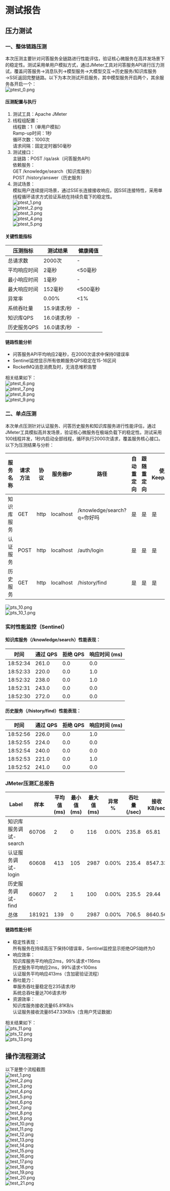 # 测试报告
## 压力测试
### 一、整体链路压测
本次压测主要针对问答服务全链路进行性能评估，验证核心微服务在高并发场景下的稳定性。测试采用单用户模拟方式，通过JMeter工具对问答服务API进行压力测试，覆盖问答服务→消息队列→模型服务→大模型交互→历史服务/知识库服务→SSE返回完整链路。以下为本次测试开启服务，其中模型服务开启两个，其余服务各开启一个：<br>
![ptest_0.png](img/ptest_0.png)<br>
#### 压测配置与执行
1. 测试工具：Apache JMeter<br>
2. 线程组配置：<br>
线程数：1（单用户模拟）<br>
Ramp-up时间：1秒<br>
循环次数：1000次<br>
请求间隔：固定定时器50毫秒<br>
3. 测试接口：<br>
主链路：POST /qa/ask（问答服务API）<br>
依赖服务：<br>
GET /knowledge/search（知识库服务）<br>
POST /history/answer（历史服务）<br>
4. 测试场景：<br>
模拟用户连续提问场景，通过SSE长连接接收响应。因SSE连接特性，采用单线程循环请求方式验证系统在持续负载下的稳定性。<br>
   ![ptest_1.png](img/ptest_1.png)<br>
   ![ptest_2.png](img/ptest_2.png)<br>
   ![ptest_3.png](img/ptest_3.png)<br>
   ![ptest_4.png](img/ptest_4.png)<br>
   ![ptest_5.png](img/ptest_5.png)<br>

#### 关键性能指标
|压测指标	|测试结果	|健康阈值|
|  ---- |---|   ----             |
|总请求数	|2000次	|-|
|平均响应时间|	2毫秒	|<50毫秒|
|最小响应时间|	1毫秒|	-|
|最大响应时间	|152毫秒	|<500毫秒|
|异常率	|0.00%|	<1%|
|系统吞吐量	|15.9请求/秒|	-|
|知识库QPS	|16.0请求/秒|	-|
|历史服务QPS	|16.0请求/秒	|-|

#### 链路性能分析
* 问答服务API平均响应2毫秒，在2000次请求中保持0错误率<br>
* Sentinel监控显示所有依赖服务QPS稳定在15-16区间<br>
* RocketMQ消息消费及时，无消息堆积告警<br>

相关结果如下：<br>
![ptest_6.png](img/ptest_6.png)<br>
![ptest_7.png](img/ptest_7.png)<br>
![ptest_8.png](img/ptest_8.png)<br>
![ptest_9.png](img/ptest_9.png)<br>


### 二、单点压测
本次单点压测针对认证服务、问答历史服务和知识库服务进行性能评估，通过JMeter工具模拟高并发场景，验证核心微服务在极端负载下的稳定性。测试采用100线程并发，1秒内启动全部线程，循环执行2000次请求，覆盖服务核心接口。以下为压测结果与分析：<br>

|服务名称|请求方法|	协议  |	服务器IP|	路径	 |自动重定向	|跟随重定向	|使用KeepAlive|
|  ---- |---   |   ----  |   ----  |   ----  |   ----   |   ----    |   ----   |
|知识库服务	|GET|	http	|localhost	|/knowledge/search?q=你好吗	|是	|是	|是|
|认证服务|	POST|	http	|localhost|	/auth/login|	是|	是	|是|
|历史服务	|GET	|http	|localhost|	/history/find|	是	|是	|是|

![pts_10.png](img/pts_10.png)<br>
![pts_10_1.png](img/pts_10_1.png)<br>

### 实时性能监控（Sentinel）
#### 知识库服务（/knowledge/search）性能表现：

|时间	  |通过 QPS	|拒绝 QPS	 | 响应时间 (ms)|
|  ---- |---   |   ----  |   ----  |
|18:52:34|	261.0|	0.0|	 0.0|
|18:52:33|	220.0|	0.0	| 1.0|
|18:52:32|	238.0|	0.0|	 1.0|
|18:52:31|	243.0	|0.0|	 0.0|
|18:52:30|	272.0|	0.0	| 0.0|

#### 历史服务（/history/find）性能表现：

| 时间	      | 通过 QPS	 |拒绝 QPS	 | 响应时间 (ms) |
|----------|---------|   ----  |-----------|
| 18:52:56 | 	226.0  |	0.0| 	 1.0     |
| 18:52:55 | 	224.0  |	0.0	| 0.0       |
| 18:52:54 | 	240.0  |	0.0| 	 0.0     |
| 18:52:53 | 	221.0	 |0.0| 	 1.0     |
| 18:52:52 | 	241.0  |	0.0	| 0.0       |

### JMeter压测汇总报告

|Label	|样本	|平均值(ms)	|最小值(ms)|	最大值(ms)|	异常 %	|吞吐量(/sec)	|接收 KB/sec|
|  ---- |---   |   ----  |   ----  |   ----  |   ----   |   ----    |   ----   |
|知识库服务调试-search	|60706	|2|	0	|116|	0.00%	|235.8|	65.81|
|认证服务调试-login|	60608|	413|	105|	2987|	0.00%|	235.4|	8547.33|
|历史服务调试-find|	60607|	2|	1|	100|	0.00%|	235.5|	29.44|
|总体|	181921	|139|	0	|2987|	0.00%	|706.5	|8640.56|

#### 链路性能分析
* 稳定性表现：<br>
所有服务在持续高压下保持0错误率，Sentinel监控显示拒绝QPS始终为0<br>
* 响应效率：<br>
知识库服务平均响应2ms，99%请求<116ms<br>
历史服务平均响应2ms，99%请求<100ms<br>
认证服务平均响应413ms（含加密验证流程）<br>
* 吞吐能力：<br>
单服务吞吐量稳定在235请求/秒<br>
系统总吞吐量达706请求/秒<br>
* 资源效率：<br>
知识库服务接收流量65.81KB/s<br>
认证服务接收流量8547.33KB/s（含用户凭证数据）<br>

相关结果如下：<br>
![pts_11.png](img/pts_11.png)<br>
![pts_12.png](img/pts_12.png)<br>
![pts_13.png](img/pts_13.png)<br>

## 操作流程测试
以下是整个流程截图<br>
![test_1.png](img/test_1.png)<br>
![test_2.png](img/test_2.png)<br>
![test_3.png](img/test_3.png)<br>
![test_4.png](img/test_4.png)<br>
![test_5.png](img/test_5.png)<br>
![test_6.png](img/test_6.png)<br>
![test_7.png](img/test_7.png)<br>
![test_8.png](img/test_8.png)<br>
![test_9.png](img/test_9.png)<br>
![test_10.png](img/test_10.png)<br>
![test_11.png](img/test_11.png)<br>
![test_12.png](img/test_12.png)<br>
![test_13.png](img/test_13.png)<br>
![test_14.png](img/test_14.png)<br>
![test_15.png](img/test_15.png)<br>
![test_16.png](img/test_16.png)<br>
![test_17.png](img/test_17.png)<br>
![test_18.png](img/test_18.png)<br>
![test_19.png](img/test_19.png)<br>
![test_20.png](img/test_20.png)<br>
![test_21.png](img/test_21.png)<br>
